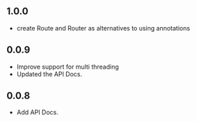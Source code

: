 ## 1.0.0

- create Route and Router as alternatives to using annotations

## 0.0.9

- Improve support for multi threading
- Updated the API Docs.

## 0.0.8

- Add API Docs.
